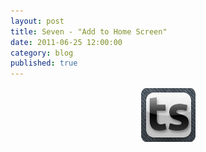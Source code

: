 ```yaml
---
layout: post
title: Seven - "Add to Home Screen"
date: 2011-06-25 12:00:00
category: blog
published: true
---
```

<div align="center"><img src="/images/apple-touch-icon.png" alt="Apple Touch Icon"></div>
